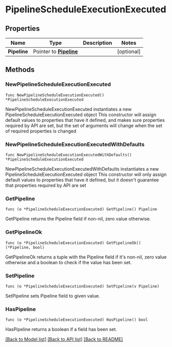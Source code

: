 # PipelineScheduleExecutionExecuted

## Properties

Name | Type | Description | Notes
------------ | ------------- | ------------- | -------------
**Pipeline** | Pointer to [**Pipeline**](Pipeline.md) |  | [optional] 

## Methods

### NewPipelineScheduleExecutionExecuted

`func NewPipelineScheduleExecutionExecuted() *PipelineScheduleExecutionExecuted`

NewPipelineScheduleExecutionExecuted instantiates a new PipelineScheduleExecutionExecuted object
This constructor will assign default values to properties that have it defined,
and makes sure properties required by API are set, but the set of arguments
will change when the set of required properties is changed

### NewPipelineScheduleExecutionExecutedWithDefaults

`func NewPipelineScheduleExecutionExecutedWithDefaults() *PipelineScheduleExecutionExecuted`

NewPipelineScheduleExecutionExecutedWithDefaults instantiates a new PipelineScheduleExecutionExecuted object
This constructor will only assign default values to properties that have it defined,
but it doesn't guarantee that properties required by API are set

### GetPipeline

`func (o *PipelineScheduleExecutionExecuted) GetPipeline() Pipeline`

GetPipeline returns the Pipeline field if non-nil, zero value otherwise.

### GetPipelineOk

`func (o *PipelineScheduleExecutionExecuted) GetPipelineOk() (*Pipeline, bool)`

GetPipelineOk returns a tuple with the Pipeline field if it's non-nil, zero value otherwise
and a boolean to check if the value has been set.

### SetPipeline

`func (o *PipelineScheduleExecutionExecuted) SetPipeline(v Pipeline)`

SetPipeline sets Pipeline field to given value.

### HasPipeline

`func (o *PipelineScheduleExecutionExecuted) HasPipeline() bool`

HasPipeline returns a boolean if a field has been set.


[[Back to Model list]](../README.md#documentation-for-models) [[Back to API list]](../README.md#documentation-for-api-endpoints) [[Back to README]](../README.md)


